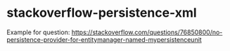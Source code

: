 # stackoverflow-persistence-xml

Example for question: https://stackoverflow.com/questions/76850800/no-persistence-provider-for-entitymanager-named-mypersistenceunit
